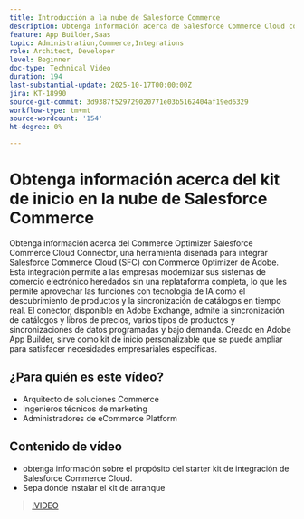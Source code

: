 ```yaml
---
title: Introducción a la nube de Salesforce Commerce
description: Obtenga información acerca de Salesforce Commerce Cloud con Adobe Commerce Optimizer mediante el conector SFC.
feature: App Builder,Saas
topic: Administration,Commerce,Integrations
role: Architect, Developer
level: Beginner
doc-type: Technical Video
duration: 194
last-substantial-update: 2025-10-17T00:00:00Z
jira: KT-18990
source-git-commit: 3d9387f529729020771e03b5162404af19ed6329
workflow-type: tm+mt
source-wordcount: '154'
ht-degree: 0%

---
```



# Obtenga información acerca del kit de inicio en la nube de Salesforce Commerce

Obtenga información acerca del Commerce Optimizer Salesforce Commerce Cloud Connector, una herramienta diseñada para integrar Salesforce Commerce Cloud (SFC) con Commerce Optimizer de Adobe. Esta integración permite a las empresas modernizar sus sistemas de comercio electrónico heredados sin una replataforma completa, lo que les permite aprovechar las funciones con tecnología de IA como el descubrimiento de productos y la sincronización de catálogos en tiempo real. El conector, disponible en Adobe Exchange, admite la sincronización de catálogos y libros de precios, varios tipos de productos y sincronizaciones de datos programadas y bajo demanda. Creado en Adobe App Builder, sirve como kit de inicio personalizable que se puede ampliar para satisfacer necesidades empresariales específicas.

## ¿Para quién es este vídeo?

* Arquitecto de soluciones Commerce
* Ingenieros técnicos de marketing
* Administradores de eCommerce Platform

## Contenido de vídeo

* obtenga información sobre el propósito del starter kit de integración de Salesforce Commerce Cloud.
* Sepa dónde instalar el kit de arranque

>[!VIDEO](https://video.tv.adobe.com/v/3476016?captions=spa)
